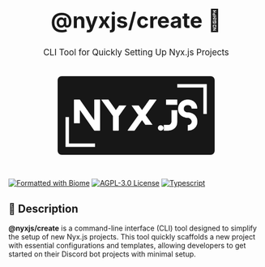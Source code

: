 <div align="center" style="padding: 30px;">
  <h1 style="font-size: 3em; font-weight: bold;">@nyxjs/create 🚀</h1>
  <p style="font-size: 1.2em; margin-top: 10px;">CLI Tool for Quickly Setting Up Nyx.js Projects</p>
  <img src="../../assets/nyxjs_banner.png" alt="Nyx.js Banner" width="70%" style="margin-top: 20px; border-radius: 8px;">
</div>

[![Formatted with Biome](https://img.shields.io/badge/Formatted_with-Biome-27272a?style=for-the-badge&logo=biome)](https://biomejs.dev/)
[![AGPL-3.0 License](https://img.shields.io/badge/License-AGPL_3.0-3f3f46?style=for-the-badge)](https://www.gnu.org/licenses/agpl-3.0.html)
[![Typescript](https://img.shields.io/badge/TypeScript-Ready-52525b?style=for-the-badge&logo=typescript)](https://www.typescriptlang.org/)

## 🌟 Description

**@nyxjs/create** is a command-line interface (CLI) tool designed to simplify the setup of new Nyx.js projects. This
tool quickly scaffolds a new project with essential configurations and templates, allowing developers to get started on
their Discord bot projects with minimal setup.

